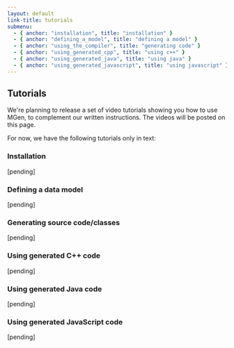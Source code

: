 ```yaml
---
layout: default
link-title: tutorials
submenu:
  - { anchor: "installation", title: "installation" }
  - { anchor: "defining_a_model", title: "defining a model" }
  - { anchor: "using_the_compiler", title: "generating code" }
  - { anchor: "using_generated_cpp", title: "using c++" }
  - { anchor: "using_generated_java", title: "using java" }
  - { anchor: "using_generated_javascript", title: "using javascript" }
---
```


## Tutorials

We're planning to release a set of video tutorials showing you how to use MGen, to complement our written instructions. The videos will be posted on this page. 

For now, we have the following tutorials only in text:


### Installation <a name="installation">&nbsp;</a>

 [pending]


### Defining a data model <a name="defining_a_model">&nbsp;</a>

 [pending]

    
### Generating source code/classes <a name="using_the_compiler">&nbsp;</a>

 [pending]


### Using generated C++ code <a name="using_generated_cpp">&nbsp;</a>

 [pending]


### Using generated Java code <a name="using_generated_java">&nbsp;</a>

 [pending]


### Using generated JavaScript code <a name="using_generated_javascript">&nbsp;</a>

 [pending]


